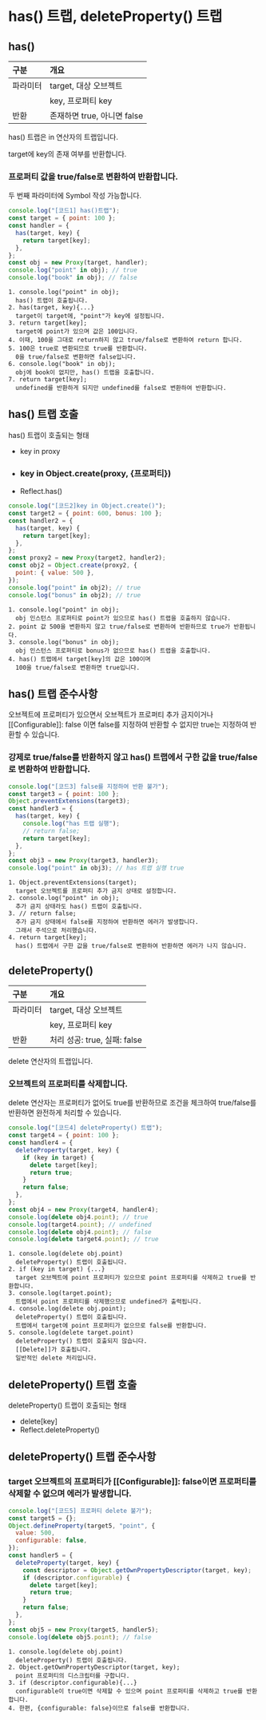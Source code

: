 # has() 트랩, deleteProperty() 트랩

## has()

| 구분     | 개요                        |
| :------- | :-------------------------- |
| 파라미터 | target, 대상 오브젝트       |
|          | key, 프로퍼티 key           |
| 반환     | 존재하면 true, 아니면 false |

has() 트랩은 in 연산자의 트랩입니다.

target에 key의 존재 여부를 반환합니다.

### 프로퍼티 값을 true/false로 변환하여 반환합니다.

두 번째 파라미터에 Symbol 작성 가능합니다.

```js
console.log("[코드1] has()트랩");
const target = { point: 100 };
const handler = {
  has(target, key) {
    return target[key];
  },
};
const obj = new Proxy(target, handler);
console.log("point" in obj); // true
console.log("book" in obj); // false
```

    1. console.log("point" in obj);
      has() 트랩이 호출됩니다.
    2. has(target, key){...}
      target이 target에, "point"가 key에 설정됩니다.
    3. return target[key];
      target에 point가 있으며 값은 100입니다.
    4. 이때, 100을 그대로 return하지 않고 true/false로 변환하여 return 합니다.
    5. 100은 true로 변환되므로 true를 반환합니다.
      0을 true/false로 변환하면 false입니다.
    6. console.log("book" in obj);
      obj에 book이 없지만, has() 트랩을 호출합니다.
    7. return target[key];
      undefined를 반환하게 되지만 undefined를 false로 변환하여 반환합니다.

## has() 트랩 호출

has() 트랩이 호출되는 형태

- key in proxy
- ### key in Object.create(proxy, {프로퍼티})
- Reflect.has()

```js
console.log("[코드2]key in Object.create()");
const target2 = { point: 600, bonus: 100 };
const handler2 = {
  has(target, key) {
    return target[key];
  },
};
const proxy2 = new Proxy(target2, handler2);
const obj2 = Object.create(proxy2, {
  point: { value: 500 },
});
console.log("point" in obj2); // true
console.log("bonus" in obj2); // true
```

    1. console.log("point" in obj);
      obj 인스턴스 프로퍼티로 point가 있으므로 has() 트랩을 호출하지 않습니다.
    2. point 값 500을 변환하지 않고 true/false로 변환하여 반환하므로 true가 반환됩니다.
    3. console.log("bonus" in obj);
      obj 인스턴스 프로퍼티로 bonus가 없으므로 has() 트랩을 호출합니다.
    4. has() 트랩에서 target[key]의 값은 100이며
      100을 true/false로 변환하면 true입니다.

## has() 트랩 준수사항

오브젝트에 프로퍼티가 있으면서 오브젝트가 프로퍼티 추가 금지이거나 [[Configurable]]: false 이면 false를 지정하여 반환할 수 없지만 true는 지정하여 반환할 수 있습니다.

### 강제로 true/false를 반환하지 않고 has() 트랩에서 구한 값을 true/false로 변환하여 반환합니다.

```js
console.log("[코드3] false를 지정하여 반환 불가");
const target3 = { point: 100 };
Object.preventExtensions(target3);
const handler3 = {
  has(target, key) {
    console.log("has 트랩 실행");
    // return false;
    return target[key];
  },
};
const obj3 = new Proxy(target3, handler3);
console.log("point" in obj3); // has 트랩 실행 true
```

    1. Object.preventExtensions(target);
      target 오브젝트를 프로퍼티 추가 금지 상태로 설정합니다.
    2. console.log("point" in obj);
      추가 금지 상태라도 has() 트랩이 호출됩니다.
    3. // return false;
      추가 금지 상태에서 false를 지정하여 반환하면 에러가 발생합니다.
      그래서 주석으로 처리했습니다.
    4. return target[key];
      has() 트랩에서 구한 값을 true/false로 변환하여 반환하면 에러가 나지 않습니다.

## deleteProperty()

| 구분     | 개요                         |
| :------- | :--------------------------- |
| 파라미터 | target, 대상 오브젝트        |
|          | key, 프로퍼티 key            |
| 반환     | 처리 성공: true, 실패: false |

delete 연산자의 트랩입니다.

### 오브젝트의 프로퍼티를 삭제합니다.

delete 연산자는 프로퍼티가 없어도 true를 반환하므로 조건을 체크하여 true/false를 반환하면 완전하게 처리할 수 있습니다.

```js
console.log("[코드4] deleteProperty() 트랩");
const target4 = { point: 100 };
const handler4 = {
  deleteProperty(target, key) {
    if (key in target) {
      delete target[key];
      return true;
    }
    return false;
  },
};
const obj4 = new Proxy(target4, handler4);
console.log(delete obj4.point); // true
console.log(target4.point); // undefined
console.log(delete obj4.point); // false
console.log(delete target4.point); // true
```

    1. console.log(delete obj.point)
      deleteProperty() 트랩이 호출됩니다.
    2. if (key in target) {...}
      target 오브젝트에 point 프로퍼티가 있으므로 point 프로퍼티를 삭제하고 true를 반환합니다.
    3. console.log(target.point);
      트랩에서 point 프로퍼티를 삭제했으므로 undefined가 출력됩니다.
    4. console.log(delete obj.point);
      deleteProperty() 트랩이 호출됩니다.
      트랩에서 target에 point 프로퍼티가 없으므로 false를 반환합니다.
    5. console.log(delete target.point)
      deleteProperty() 트랩이 호출되지 않습니다.
      [[Delete]]가 호출됩니다.
      일반적인 delete 처리입니다.

## deleteProperty() 트랩 호출

deleteProperty() 트랩이 호출되는 형태

- delete[key]
- Reflect.deleteProperty()

## deleteProperty() 트랩 준수사항

### target 오브젝트의 프로퍼티가 [[Configurable]]: false이면 프로퍼티를 삭제할 수 없으며 에러가 발생합니다.

```js
console.log("[코드5] 프로퍼티 delete 불가");
const target5 = {};
Object.defineProperty(target5, "point", {
  value: 500,
  configurable: false,
});
const handler5 = {
  deleteProperty(target, key) {
    const descriptor = Object.getOwnPropertyDescriptor(target, key);
    if (descriptor.configurable) {
      delete target[key];
      return true;
    }
    return false;
  },
};
const obj5 = new Proxy(target5, handler5);
console.log(delete obj5.point); // false
```

    1. console.log(delete obj.point)
      deleteProperty() 트랩이 호출됩니다.
    2. Object.getOwnPropertyDescriptor(target, key);
      point 프로퍼티의 디스크립터를 구합니다.
    3. if (descriptor.configurable){...}
      configurable이 true이면 삭제할 수 있으며 point 프로퍼티를 삭제하고 true를 반환합니다.
    4. 한편, {configurable: false}이므로 false를 반환합니다.
